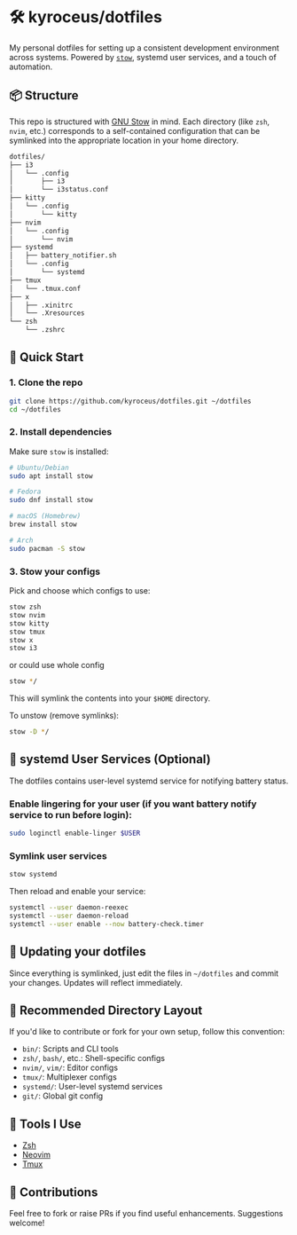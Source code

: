 # 🛠️ kyroceus/dotfiles

My personal dotfiles for setting up a consistent development environment across systems. Powered by [`stow`](https://www.gnu.org/software/stow/), systemd user services, and a touch of automation.

## 📦 Structure

This repo is structured with [GNU Stow](https://www.gnu.org/software/stow/) in mind. Each directory (like `zsh`, `nvim`, etc.) corresponds to a self-contained configuration that can be symlinked into the appropriate location in your home directory.

```bash
dotfiles/
├── i3
│   └── .config
│       ├── i3
│       └── i3status.conf
├── kitty
│   └── .config
│       └── kitty
├── nvim
│   └── .config
│       └── nvim
├── systemd
│   ├── battery_notifier.sh
│   └── .config
│       └── systemd
├── tmux
│   └── .tmux.conf
├── x
│   ├── .xinitrc
│   └── .Xresources
└── zsh
    └── .zshrc
```

## 🚀 Quick Start

### 1. Clone the repo

```bash
git clone https://github.com/kyroceus/dotfiles.git ~/dotfiles
cd ~/dotfiles
```

### 2. Install dependencies

Make sure `stow` is installed:

```bash
# Ubuntu/Debian
sudo apt install stow

# Fedora
sudo dnf install stow

# macOS (Homebrew)
brew install stow

# Arch
sudo pacman -S stow
```

### 3. Stow your configs

Pick and choose which configs to use:

```bash
stow zsh
stow nvim
stow kitty
stow tmux
stow x
stow i3
```

or could use whole config

```bash
stow */
```

This will symlink the contents into your `$HOME` directory.

To unstow (remove symlinks):

```bash
stow -D */
```

## 🧠 systemd User Services (Optional)

The dotfiles contains user-level systemd service for notifying battery status.

### Enable lingering for your user (if you want battery notify service to run before login):

```bash
sudo loginctl enable-linger $USER
```

### Symlink user services

```bash
stow systemd
```

Then reload and enable your service:

```bash
systemctl --user daemon-reexec
systemctl --user daemon-reload
systemctl --user enable --now battery-check.timer
```

## 🔁 Updating your dotfiles

Since everything is symlinked, just edit the files in `~/dotfiles` and commit your changes. Updates will reflect immediately.

## 📂 Recommended Directory Layout

If you'd like to contribute or fork for your own setup, follow this convention:

- `bin/`: Scripts and CLI tools
- `zsh/`, `bash/`, etc.: Shell-specific configs
- `nvim/`, `vim/`: Editor configs
- `tmux/`: Multiplexer configs
- `systemd/`: User-level systemd services
- `git/`: Global git config

## 🧰 Tools I Use

- [Zsh](https://www.zsh.org/)
- [Neovim](https://neovim.io/)
- [Tmux](https://github.com/tmux/tmux)

## 🤝 Contributions

Feel free to fork or raise PRs if you find useful enhancements. Suggestions welcome!
